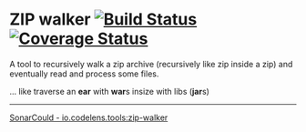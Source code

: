 # ZIP walker [![Build Status](https://travis-ci.org/majk1/zip-walker.svg?branch=master)](https://travis-ci.org/majk1/zip-walker) [![Coverage Status](https://coveralls.io/repos/github/majk1/zip-walker/badge.svg)](https://coveralls.io/github/majk1/zip-walker)  

A tool to recursively walk a zip archive (recursively like zip inside a zip) and eventually
read and process some files.

... like traverse an **ear** with **war**s insize with libs (**jar**s)

---

[SonarCould - io.codelens.tools:zip-walker](https://sonarcloud.io/dashboard?id=io.codelens.tools%3Azip-walker)
